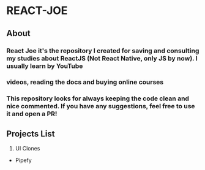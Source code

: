 # REACT-JOE

## About

### React Joe it's the repository I created for saving and consulting my studies about ReactJS (Not React Native, only JS by now). I usually learn by YouTube
### videos, reading the docs and buying online courses

### This repository looks for always keeping the code clean and nice commented. If you have any suggestions, feel free to use it and open a PR!

## Projects List

1. UI Clones
  - Pipefy
